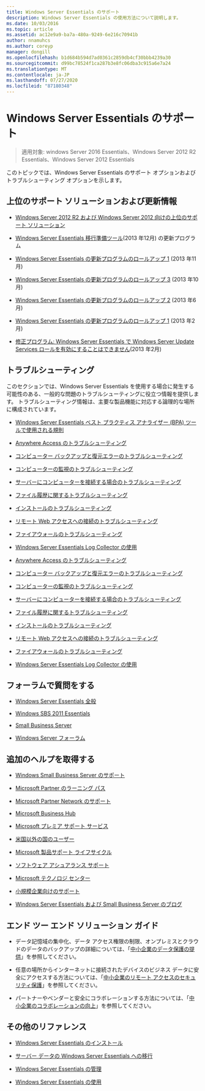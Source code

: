 ```yaml
---
title: Windows Server Essentials のサポート
description: Windows Server Essentials の使用方法について説明します。
ms.date: 10/03/2016
ms.topic: article
ms.assetid: ac12e9a9-ba7a-480a-9249-6e216c70941b
author: nnamuhcs
ms.author: coreyp
manager: dongill
ms.openlocfilehash: b1d684b594d7ad0361c2859db4cf30bbb4239a30
ms.sourcegitcommit: d99bc78524f1ca287b3e8fc06dba3c915a6e7a24
ms.translationtype: MT
ms.contentlocale: ja-JP
ms.lasthandoff: 07/27/2020
ms.locfileid: "87180348"
---
```

# <a name="support-windows-server-essentials"></a>Windows Server Essentials のサポート

> 適用対象: windows Server 2016 Essentials、Windows Server 2012 R2 Essentials、Windows Server 2012 Essentials

このトピックでは、Windows Server Essentials のサポート オプションおよびトラブルシューティング オプションを示します。

## <a name="top-support-solutions-and-updates"></a>上位のサポート ソリューションおよび更新情報

- [Windows Server 2012 R2 および Windows Server 2012 向けの上位のサポート ソリューション](/previous-versions/windows/it-pro/windows-server-2012-r2-and-2012/hh831490(v=ws.11))

- [Windows Server Essentials 移行準備ツール](https://support.microsoft.com/kb/2908176)(2013 年12月) の更新プログラム

- [Windows Server Essentials の更新プログラムのロールアップ 1](https://support.microsoft.com/kb/2887595) (2013 年11月)

- [Windows Server Essentials の更新プログラムのロールアップ 3](https://support.microsoft.com/kb/2862551) (2013 年10月)

- [Windows Server Essentials の更新プログラムのロールアップ 2](https://support.microsoft.com/kb/2824160) (2013 年6月)

- [Windows Server Essentials の更新プログラムのロールアップ 1](https://support.microsoft.com/kb/2781267) (2013 年2月)

- [修正プログラム: Windows Server Essentials で Windows Server Update Services ロールを有効にすることはできません](https://support.microsoft.com/kb/2762663)(2013 年2月)

## <a name="troubleshoot"></a>トラブルシューティング

このセクションでは、Windows Server Essentials を使用する場合に発生する可能性のある、一般的な問題のトラブルシューティングに役立つ情報を提供します。 トラブルシューティング情報は、主要な製品機能に対応する論理的な場所に構成されています。

- [Windows Server Essentials ベスト プラクティス アナライザー (BPA) ツールで使用される規則](../migrate/Rules-used-by-the-Windows-Server-Essentials-Best-Practices-Analyzer--BPA--Tool.md)

- [Anywhere Access のトラブルシューティング](Troubleshoot-Anywhere-Access-in-Windows-Server-Essentials.md)

- [コンピューター バックアップと復元エラーのトラブルシューティング](Troubleshoot-computer-backup-and-restore-errors-in-Windows-Server-Essentials.md)

- [コンピューターの監視のトラブルシューティング](Troubleshoot-computer-monitoring-in-Windows-Server-Essentials.md)

- [サーバーにコンピューターを接続する場合のトラブルシューティング](Troubleshoot-connecting-computers-to-the-server-in-Windows-Server-Essentials.md)

- [ファイル履歴に関するトラブルシューティング](Troubleshoot-File-History-in-Windows-Server-Essentials.md)

- [インストールのトラブルシューティング](Troubleshoot-Windows-Server-Essentials-installation.md)

- [リモート Web アクセスへの接続のトラブルシューティング](Troubleshoot-Remote-Web-Access-connectivity-in-Windows-Server-Essentials.md)

- [ファイアウォールのトラブルシューティング](Troubleshoot-your-firewall-in-Windows-Server-Essentials.md)

- [Windows Server Essentials Log Collector の使用](Use-the-Windows-Server-Essentials-Log-Collector.md)

- [Anywhere Access のトラブルシューティング](../support/Troubleshoot-Anywhere-Access-in-Windows-Server-Essentials.md)

- [コンピューター バックアップと復元エラーのトラブルシューティング](../support/Troubleshoot-computer-backup-and-restore-errors-in-Windows-Server-Essentials.md)

- [コンピューターの監視のトラブルシューティング](../support/Troubleshoot-computer-monitoring-in-Windows-Server-Essentials.md)

- [サーバーにコンピューターを接続する場合のトラブルシューティング](../support/Troubleshoot-connecting-computers-to-the-server-in-Windows-Server-Essentials.md)

- [ファイル履歴に関するトラブルシューティング](../support/Troubleshoot-File-History-in-Windows-Server-Essentials.md)

- [インストールのトラブルシューティング](../support/Troubleshoot-Windows-Server-Essentials-installation.md)

- [リモート Web アクセスへの接続のトラブルシューティング](../support/Troubleshoot-Remote-Web-Access-connectivity-in-Windows-Server-Essentials.md)

- [ファイアウォールのトラブルシューティング](../support/Troubleshoot-your-firewall-in-Windows-Server-Essentials.md)

- [Windows Server Essentials Log Collector の使用](../support/Use-the-Windows-Server-Essentials-Log-Collector.md)

## <a name="ask-a-question-in-the-forums"></a>フォーラムで質問をする

- [Windows Server Essentials 全般](https://docs.microsoft.com/answers/topics/windows-server-essentials.html)

- [Windows SBS 2011 Essentials](https://docs.microsoft.com/answers/topics/windows-small-business-server.html)

- [Small Business Server](https://docs.microsoft.com/answers/topics/windows-small-business-server.html)

- [Windows Server フォーラム](https://docs.microsoft.com/answers/topics/windows-server.html)

## <a name="get-additional-help"></a>追加のヘルプを取得する

- [Windows Small Business Server のサポート](https://support.microsoft.com/oas/default.aspx?gprid=1167&st=1&wfxredirect=1&sd=gn)

- [Microsoft Partner のラーニング パス](https://mspartnerlp.mspartner.microsoft.com/LearningPath/LearningPath/DLPaths?trackId=559&rowId=1078&trackPathId=6605)

- [Microsoft Partner Network のサポート](https://mspartner.microsoft.com/en/us/Pages/Support/get-support.aspx)

- [Microsoft Business Hub](http://www.microsoftbusinesshub.com/Gigya/Insider)

- [Microsoft プレミア サポート サービス](https://www.microsoft.com/microsoftservices/support.aspx)

- [米国以外の国のユーザー](https://support.microsoft.com/common/international.aspx?&sd=tech)

- [Microsoft 製品サポート ライフサイクル](https://support.microsoft.com/lifecycle/)

- [ソフトウェア アシュアランス サポート](https://support.microsoft.com/default.aspx?scid=fh;%5Bln%5D;SoftAssurance)

- [Microsoft テクノロジ センター](https://www.microsoft.com/mtc/default.aspx)

- [小規模企業向けのサポート](https://smallbusiness.support.microsoft.com/contact)

- [Windows Server Essentials および Small Business Server のブログ](https://blogs.technet.com/b/sbs/)

## <a name="end-to-end-solution-guides"></a>エンド ツー エンド ソリューション ガイド

- データ記憶域の集中化、データ アクセス権限の制限、オンプレミスとクラウドのデータのバックアップの詳細については、「[中小企業のデータ保護の提供](/previous-versions/orphan-topics/ws.11/dn582043(v=ws.11))」を参照してください。

- 任意の場所からインターネットに接続されたデバイスのビジネス データに安全にアクセスする方法については、「[中小企業のリモート アクセスのセキュリティ保護](/previous-versions/windows/it-pro/solutions-guidance/dn629457(v=ws.11))」を参照してください。

- パートナーやベンダーと安全にコラボレーションする方法については、「[中小企業のコラボレーションの向上](/previous-versions/windows/it-pro/solutions-guidance/dn747893(v=ws.11))」を参照してください。

## <a name="additional-references"></a>その他のリファレンス

- [Windows Server Essentials のインストール](../install/Install-Windows-Server-Essentials.md)

- [サーバー データの Windows Server Essentials への移行](../migrate/Migrate-Server-Data-to-Windows-Server-Essentials.md)

- [Windows Server Essentials の管理](../manage/Manage-Windows-Server-Essentials.md)

- [Windows Server Essentials の使用](../use/Use-Windows-Server-Essentials.md)
